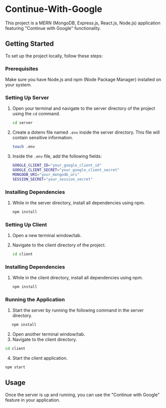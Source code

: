 # Continue-With-Google

This project is a MERN (MongoDB, Express.js, React.js, Node.js) application featuring "Continue with Google" functionality.

## Getting Started

To set up the project locally, follow these steps:

### Prerequisites

Make sure you have Node.js and npm (Node Package Manager) installed on your system.

### Setting Up Server

1. Open your terminal and navigate to the server directory of the project using the `cd` command.

    ```bash
    cd server
    ```

2. Create a dotenv file named `.env` inside the server directory. This file will contain sensitive information.
    ```bash
    touch .env
    ```

3. Inside the `.env` file, add the following fields:

    ```bash 
    GOOGLE_CLIENT_ID="your_google_client_id"
    GOOGLE_CLIENT_SECRET="your_google_client_secret"
    MONGODB_URI="your_mongodb_uri"
    SESSION_SECRET="your_session_secret"
    ```

### Installing Dependencies

1. While in the server directory, install all dependencies using npm.

    ```bash
    npm install
    ```

### Setting Up Client

1. Open a new terminal window/tab.

2. Navigate to the client directory of the project.

    ```bash
    cd client
    ```

### Installing Dependencies

1.  While in the client directory, install all dependencies using npm.

    ```bash
    npm install
    ```


### Running the Application

1. Start the server by running the following command in the server directory.

 ```bash
    npm install
```


2. Open another terminal window/tab.
3. Navigate to the client directory.

```bash 
cd client
```


4. Start the client application.

```bash
npm start
```


## Usage

Once the server is up and running, you can use the "Continue with Google" feature in your application.

